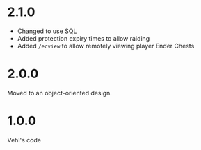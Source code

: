 2.1.0
=====
* Changed to use SQL
* Added protection expiry times to allow raiding
* Added `/ecview` to allow remotely viewing player Ender Chests

2.0.0
=====

Moved to an object-oriented design.

1.0.0
=====

Vehl's code

